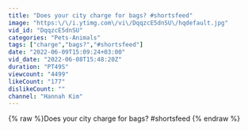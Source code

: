 ```yaml
---
title: "Does your city charge for bags? #shortsfeed"
image: "https:\/\/i.ytimg.com\/vi\/DqqzcE5dnSU\/hqdefault.jpg"
vid_id: "DqqzcE5dnSU"
categories: "Pets-Animals"
tags: ["charge","bags?","#shortsfeed"]
date: "2022-06-09T15:09:24+03:00"
vid_date: "2022-06-08T15:48:20Z"
duration: "PT49S"
viewcount: "4499"
likeCount: "177"
dislikeCount: ""
channel: "Hannah Kim"
---
```

{% raw %}Does your city charge for bags? #shortsfeed {% endraw %}
